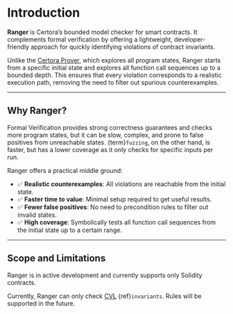 # Introduction

**Ranger** is Certora’s bounded model checker for smart contracts. It complements formal verification by offering a lightweight, developer-friendly approach for quickly identifying violations of contract invariants.

Unlike the [Certora Prover](/docs/user-guide/index), which explores all program states, Ranger starts from a specific initial state and explores all function call sequences up to a bounded depth. This ensures that every violation corresponds to a realistic execution path, removing the need to filter out spurious counterexamples.

---

## Why Ranger?

Formal Verification provides strong correctness guarantees and checks more program states, but it can be slow, complex, and prone to false positives from unreachable states. {term}`fuzzing`, on the other hand, is faster, but has a lower coverage as it only checks for specific inputs per run.

Ranger offers a practical middle ground:

- ✅ **Realistic counterexamples**: All violations are reachable from the initial state.
- ✅ **Faster time to value**: Minimal setup required to get useful results.
- ✅ **Fewer false positives**: No need to precondition rules to filter out invalid states.
- ✅ **High coverage**: Symbolically tests all function call sequences from the initial state up to a certain range.

---

## Scope and Limitations

Ranger is in active development and currently supports only Solidity contracts.

Currently, Ranger can only check [CVL](/docs/cvl/index) {ref}`invariants`. Rules will be supported in the future.
